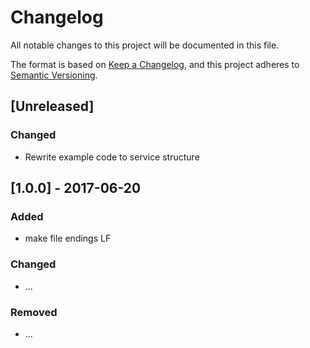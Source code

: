 # Changelog
All notable changes to this project will be documented in this file.

The format is based on [Keep a Changelog](https://keepachangelog.com/en/1.0.0/),
and this project adheres to [Semantic Versioning](https://semver.org/spec/v2.0.0.html).

## [Unreleased]
### Changed
- Rewrite example code to service structure


## [1.0.0] - 2017-06-20
### Added
- make file endings LF


### Changed
- ...

### Removed
- ...

